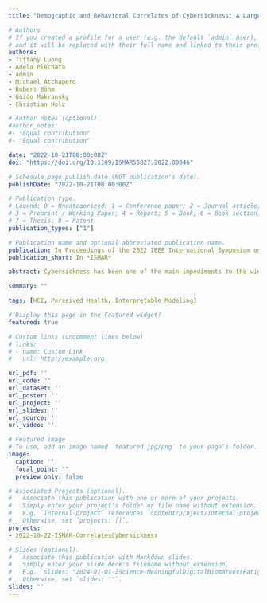 ```yaml
---
title: "Demographic and Behavioral Correlates of Cybersickness: A Large Lab-in-the-Field Study of 837 Participants"

# Authors
# If you created a profile for a user (e.g. the default `admin` user), write the username (folder name) here 
# and it will be replaced with their full name and linked to their profile.
authors:
- Tiffany Luong
- Adela Pléchata
- admin
- Michael Atchapero
- Robert Böhm
- Guido Makransky
- Christian Holz

# Author notes (optional)
#author_notes:
#- "Equal contribution"
#- "Equal contribution"

date: "2022-10-21T00:00:00Z"
doi: "https://doi.org/10.1109/ISMAR55827.2022.00046"

# Schedule page publish date (NOT publication's date).
publishDate: "2022-10-21T00:00:00Z"

# Publication type.
# Legend: 0 = Uncategorized; 1 = Conference paper; 2 = Journal article;
# 3 = Preprint / Working Paper; 4 = Report; 5 = Book; 6 = Book section;
# 7 = Thesis; 8 = Patent
publication_types: ["1"]

# Publication name and optional abbreviated publication name.
publication: In Proceedings of the 2022 IEEE International Symposium on Mixed and Augmented Reality (ISMAR)
publication_short: In *ISMAR*

abstract: Cybersickness has been one of the main impediments to the widespread adoption of Virtual Reality for decades. It has been argued that several factors can influence the occurrence of cybersickness, such as technical factors, interaction design, but also users’ demographics and their perceived presence. Yet, previous studies had comparably small sample sizes and demographically homogeneous samples; comparisons across studies (e.g., regarding demographic factors) are challenging due to the large variation in the studied virtual environments. In this paper, we address these limitations and report the results of a lab-in-the-field experiment on cybersickness with a large and heterogeneous sample of N=837 participants who navigated and interacted inside a virtual environment (ages 18–80, M=29.34,SD=9.50, 431 males, 400 females, 6 non-binaries and other). We found that female participants and participants with lower VR experience were more susceptible to experiencing higher levels of cybersickness. Participants’ cybersickness levels increased with the time spent in VR and with the distance traversed in the virtual world up to a point, above which reported levels declined. We also found a link between higher levels of cybersickness and reduced head motion, as well as between lower levels of cybersickness and more head motion, which led them to explore more of the virtual environment. In contrast to past studies, we did not find any evidence suggesting an effect of age on cybersickness, nor a negative correlation between presence and cybersickness. Based on our results, we derived a model that achieves a mean classification accuracy of 67.1% for two levels of cybersickness using demographic, user experience, and behavioral data in VR.

summary: ""

tags: [HCI, Perceived Health, Interpretable Modeling]

# Display this page in the Featured widget?
featured: true

# Custom links (uncomment lines below)
# links:
# - name: Custom Link
#   url: http://example.org

url_pdf: ''
url_code: ''
url_dataset: ''
url_poster: ''
url_project: ''
url_slides: ''
url_source: ''
url_video: ''

# Featured image
# To use, add an image named `featured.jpg/png` to your page's folder. 
image:
  caption: ''
  focal_point: ""
  preview_only: false

# Associated Projects (optional).
#   Associate this publication with one or more of your projects.
#   Simply enter your project's folder or file name without extension.
#   E.g. `internal-project` references `content/project/internal-project/index.md`.
#   Otherwise, set `projects: []`.
projects:
- 2022-10-22-ISMAR-CorrelatesCybersickness

# Slides (optional).
#   Associate this publication with Markdown slides.
#   Simply enter your slide deck's filename without extension.
#   E.g. `slides: "2024-01-01-IScience-MeaningfulDigitalBiomarkersFatigue"` references `content/slides/2024-01-01-IScience-MeaningfulDigitalBiomarkersFatigue/index.md`.
#   Otherwise, set `slides: ""`.
slides: ""
---
```

